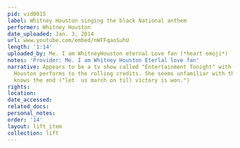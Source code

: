 ```yaml
---
pid: vid0015
label: Whitney Houston singing the black National anthem
performer: Whitney Houston
date_uploaded: Jan. 3, 2014
url: www.youtube.com/embed/nWFFqaoSuhU
length: '1:14'
uploaded_by: Me. I am WhitneyHouston eternal Love fan (*heart emoji*)
notes: 'Provider: Me. I am Whitney Houston Eterlal love fan'
narrative: Appears to be a tv show called "Entertainment Tonight" with Leeza Gibbons.
  Houston performs to the rolling credits. She seems unfamiliar with the song, but
  knows the end ("let  us march on till victory is won.")
rights: 
location: 
date_accessed: 
related_docs: 
personal_notes: 
order: '14'
layout: lift_item
collection: lift
---
```

